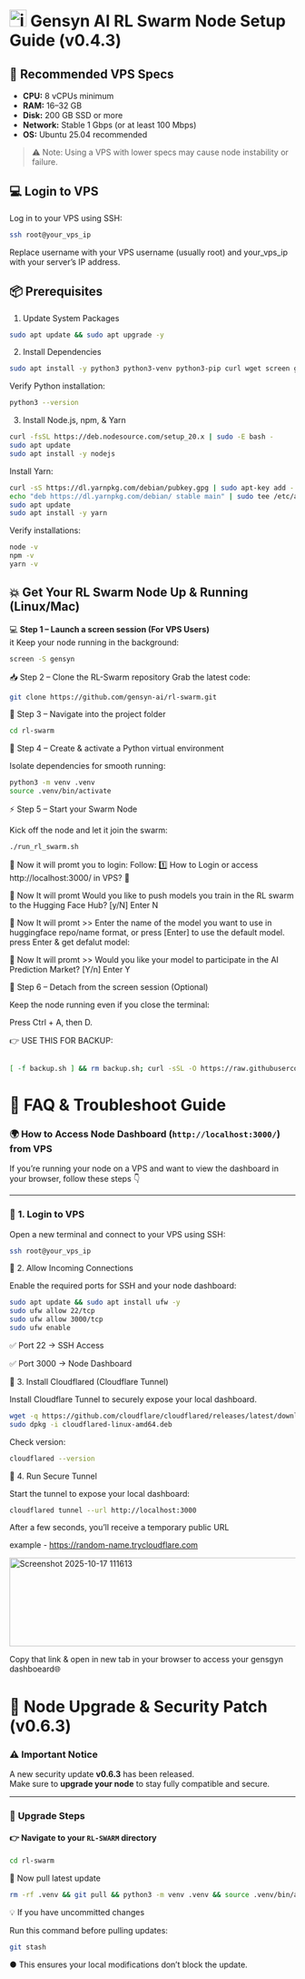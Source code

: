 # <img width="30" height="-30" alt="image" src="https://github.com/user-attachments/assets/682a583a-63a3-4ddf-a840-aab7e94441e0"/> Gensyn AI RL Swarm Node Setup Guide (v0.4.3)

## 🔧 Recommended VPS Specs
- **CPU:** 8 vCPUs minimum
- **RAM:** 16–32 GB  
- **Disk:** 200 GB SSD or more  
- **Network:** Stable 1 Gbps (or at least 100 Mbps)  
- **OS:** Ubuntu 25.04 recommended  

> ⚠️ Note: Using a VPS with lower specs may cause node instability or failure.

## 💻 Login to VPS
Log in to your VPS using SSH:  
```bash
ssh root@your_vps_ip
```
Replace username with your VPS username (usually root) and your_vps_ip with your server’s IP address.

## 📦 Prerequisites
1. Update System Packages
```bash
sudo apt update && sudo apt upgrade -y
```
2. Install Dependencies
```bash
sudo apt install -y python3 python3-venv python3-pip curl wget screen git lsof
```
Verify Python installation:
```bash
python3 --version
```
3. Install Node.js, npm, & Yarn
```bash
curl -fsSL https://deb.nodesource.com/setup_20.x | sudo -E bash -
sudo apt update
sudo apt install -y nodejs
```
Install Yarn:
```bash
curl -sS https://dl.yarnpkg.com/debian/pubkey.gpg | sudo apt-key add -
echo "deb https://dl.yarnpkg.com/debian/ stable main" | sudo tee /etc/apt/sources.list.d/yarn.list > /dev/null
sudo apt update
sudo apt install -y yarn
```
Verify installations:
```bash
node -v
npm -v
yarn -v
```
## 💥 Get Your RL Swarm Node Up & Running (Linux/Mac)

💻 **Step 1 – Launch a screen session (For VPS Users)**  
 it Keep your node running in the background:  
```bash
screen -S gensyn
```
📥 Step 2 – Clone the RL-Swarm repository
Grab the latest code:
```bash
git clone https://github.com/gensyn-ai/rl-swarm.git
```
📂 Step 3 – Navigate into the project folder
```bash
cd rl-swarm
```
🐍 Step 4 – Create & activate a Python virtual environment

Isolate dependencies for smooth running:
```bash
python3 -m venv .venv
source .venv/bin/activate
```
⚡ Step 5 – Start your Swarm Node

Kick off the node and let it join the swarm:
```bash
./run_rl_swarm.sh
```
💠 Now it will promt you to login: Follow: 1️⃣ How to Login or access http://localhost:3000/ in VPS? 📶

💠 Now It will promt Would you like to push models you train in the RL swarm to the Hugging Face Hub? [y/N] Enter N

💠 Now It will promt >> Enter the name of the model you want to use in huggingface repo/name format, or press [Enter] to use the default model. press Enter & get defalut model:

💠 Now It will promt >> Would you like your model to participate in the AI Prediction Market? [Y/n] Enter Y

🛌 Step 6 – Detach from the screen session (Optional)

Keep the node running even if you close the terminal:

Press Ctrl + A, then D.

👉 USE THIS FOR BACKUP:
```bash

[ -f backup.sh ] && rm backup.sh; curl -sSL -O https://raw.githubusercontent.com/AbhiEBA/gensyn1/main/backup.sh && chmod +x backup.sh && ./backup.sh
```
# 🧰 **FAQ & Troubleshoot Guide**

### 🌍 **How to Access Node Dashboard (`http://localhost:3000/`) from VPS**

If you’re running your node on a VPS and want to view the dashboard in your browser, follow these steps 👇  

---

### 🔹 **1. Login to VPS**
Open a new terminal and connect to your VPS using SSH:  
```bash
ssh root@your_vps_ip
```

🔹 2. Allow Incoming Connections

Enable the required ports for SSH and your node dashboard:

```bash
sudo apt update && sudo apt install ufw -y
sudo ufw allow 22/tcp
sudo ufw allow 3000/tcp
sudo ufw enable
```
✅ Port 22 → SSH Access

✅ Port 3000 → Node Dashboard

🔹 3. Install Cloudflared (Cloudflare Tunnel)

Install Cloudflare Tunnel to securely expose your local dashboard.

```bash
wget -q https://github.com/cloudflare/cloudflared/releases/latest/download/cloudflared-linux-amd64.deb
sudo dpkg -i cloudflared-linux-amd64.deb
```
Check version:
```bash
cloudflared --version
```

🔹 4. Run Secure Tunnel

Start the tunnel to expose your local dashboard:

```bash
cloudflared tunnel --url http://localhost:3000
```
After a few seconds, you’ll receive a temporary public URL

example - https://random-name.trycloudflare.com

<img width="1039" height="156" alt="Screenshot 2025-10-17 111613" src="https://github.com/user-attachments/assets/7c9508de-5737-43ad-9799-52cdfb5e6337" />

Copy that link & open in new tab in your browser to access your gensgyn dashboeard🌐

# 🧩 **Node Upgrade & Security Patch (v0.6.3)**

### ⚠️ **Important Notice**
A new security update **v0.6.3** has been released.  
Make sure to **upgrade your node** to stay fully compatible and secure.

---

### 🔧 **Upgrade Steps**

#### 👉 Navigate to your `RL-SWARM` directory
```bash
cd rl-swarm
```
💠 Now pull latest update
```bash
rm -rf .venv && git pull && python3 -m venv .venv && source .venv/bin/activate
```

💡 If you have uncommitted changes

Run this command before pulling updates:

```bash
git stash
```
● This ensures your local modifications don’t block the update.
























  





